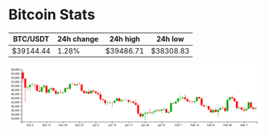 # Bitcoin Stats

BTC/USDT|24h change|24h high|24h low|
|---|---|---|---|
|$39144.44|1.28%|$39486.71|$38308.83|

<img src="./chart.svg">
